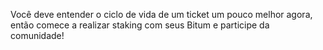 Você deve entender o ciclo de vida de um ticket um pouco melhor agora, então comece a realizar staking com seus Bitum e participe da comunidade!
